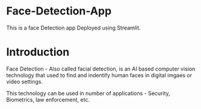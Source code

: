 # Face-Detection-App
This is a face Detection app Deployed using Streamlit.

# Introduction
 Face Detection - Also called facial detection, is an AI based computer vision technology that used to find and indentify human faces in digital
 imgaes or video settings.
 
 This technology can be used in number of applications - Security, Biometrics, law enforcement, etc.
